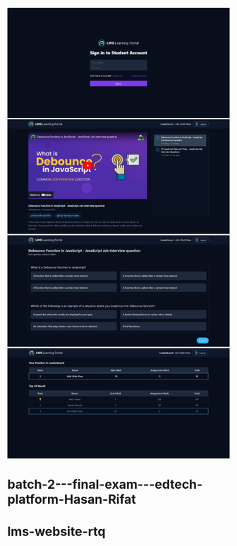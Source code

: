 ![plot](./src/assets/images/assignment-10.1.jpeg)
![plot](./src/assets/images/assignment-10.2.jpeg)
![plot](./src/assets/images/assignment-10.3.jpeg)
![plot](./src/assets/images/assignment-10.4.jpeg)
# batch-2---final-exam---edtech-platform-Hasan-Rifat
# lms-website-rtq
